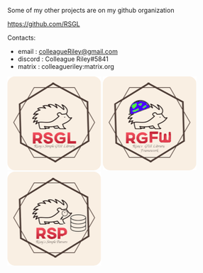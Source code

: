Some of my other projects are on my github organization 

https://github.com/RSGL

Contacts:

- email : colleagueRiley@gmail.com
- discord : Colleague Riley#5841 
- matrix : colleagueriley:matrix.org

[![AltText](https://github.com/ColleagueRiley/ColleagueRiley/blob/main/rsgl.png?raw=true)](https://github.com/ColleagueRiley/RSGL)
[![AltText](https://github.com/ColleagueRiley/ColleagueRiley/blob/main/rgfw.png?raw=true)](https://github.com/ColleagueRiley/RGFW)
[![AltText](https://github.com/ColleagueRiley/ColleagueRiley/blob/main/rsp.png?raw=true)](https://github.com/ColleagueRiley/RSP)
